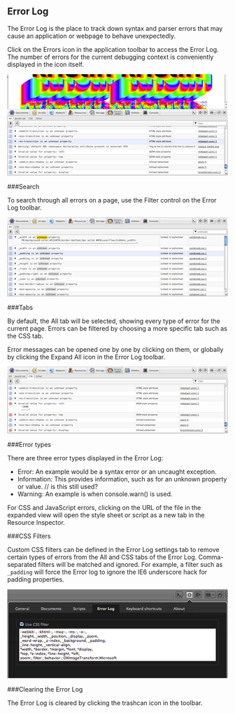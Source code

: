 ## Error Log

The Error Log is the place to track down syntax and parser errors that may cause an application or webpage to behave unexpectedly.

Click on the Errors icon in the application toolbar to access the Error Log. The number of errors for the current debugging context is conveniently displayed in the icon itself.

![Opera Dragonfly Error Log](img/error-whole.png)

###Search

To search through all errors on a page, use the Filter control on the Error Log toolbar.

![Opera Dragonfly Error Log search](img/error-filter.png)

###Tabs

By default, the All tab will be selected, showing every type of error for the current page. Errors can be filtered by choosing a more specific tab such as the CSS tab.

Error messages can be opened one by one by clicking on them, or globally by clicking the Expand All icon in the Error Log toolbar.

![Expanded Error Log messages](img/error-detail.png)

###Error types

There are three error types displayed in the Error Log:

  * Error: An example would be a syntax error or an uncaught exception.
  * Information: This provides information, such as for an unknown property or value.
  // is this still used?
  * Warning: An example is when console.warn() is used.

For CSS and JavaScript errors, clicking on the URL of the file in the expanded view will open the style sheet or script as a new tab in the Resource Inspector.

###CSS Filters

Custom CSS filters can be defined in the Error Log settings tab to remove certain types of errors from the All and CSS tabs of the Error Log. Comma-separated filters will be matched and ignored. For example, a filter such as `_padding` will force the Error log to ignore the IE6 underscore hack for padding properties.

![Filter for removing known CSS errors](img/error-css-filter.png)

###Clearing the Error Log

The Error Log is cleared by clicking the trashcan icon in the toolbar.